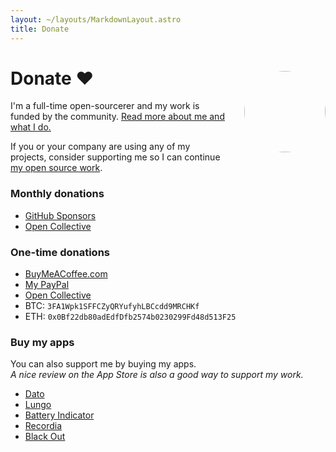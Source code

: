 ```yaml
---
layout: ~/layouts/MarkdownLayout.astro
title: Donate
---
```


<style>
.hero-body .column {
	margin-bottom: 180px;
}

.hero-body .tagline {
	font-size: 18px;
	margin-top: 5px;
}

#self-photo {
	margin-top: 30px;
	margin-left: 30px;
	border-radius: 50%;
	width: 130px;
}
</style>

<img id="self-photo" src="/assets/sindre-sorhus-small.jpg" align="right" class="hidden sm:block">

# Donate <span class="pl-2">❤️</span>

I'm a full-time open-sourcerer and my work is funded by the community. [Read more about me and what I do.](https://github.com/sponsors/sindresorhus)

If you or your company are using any of my projects, consider supporting me so I can continue [my open source work](https://github.com/sindresorhus).

### Monthly donations

- [GitHub Sponsors](https://github.com/sponsors/sindresorhus)
- [Open Collective](https://opencollective.com/sindresorhus)

### One-time donations

- [BuyMeACoffee.com](https://www.buymeacoffee.com/sindresorhus)
- [My PayPal](https://www.paypal.me/sindresorhus)
- [Open Collective](https://opencollective.com/sindresorhus)
- BTC: `3FA1Wpk1SFFCZyQRYufyhLBCcdd9MRCHKf`
- ETH: `0x0Bf22db80adEdfDfb2574b0230299Fd48d513F25`

### Buy my apps

You can also support me by buying my apps.\
*A nice review on the App Store is also a good way to support my work.*

- [Dato](https://sindresorhus.com/dato)
- [Lungo](https://sindresorhus.com/lungo)
- [Battery Indicator](https://sindresorhus.com/battery-indicator)
- [Recordia](https://sindresorhus.com/recordia)
- [Black Out](https://sindresorhus.com/black-out)
